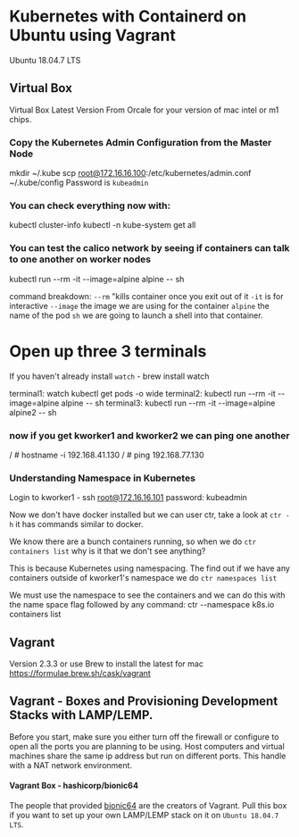 # Kubernetes with Containerd on Ubuntu using Vagrant
Ubuntu 18.04.7 LTS

## Virtual Box
Virtual Box Latest Version From Orcale for your version of mac intel or m1 chips.

### Copy the Kubernetes Admin Configuration from the Master Node
mkdir ~/.kube
scp root@172.16.16.100:/etc/kubernetes/admin.conf ~/.kube/config
Password is `kubeadmin`

### You can check everything now with:
kubectl cluster-info
kubectl -n kube-system get all

### You can test the calico network by seeing if containers can talk to one another on worker nodes
kubectl run --rm -it --image=alpine alpine -- sh

command breakdown:
`--rm` "kills container once you exit out of it
`-it` is for interactive 
`--image` the image we are using for the container
` alpine ` the name of the pod
` sh ` we are going to launch a shell into that container.

# Open up three 3 terminals
If you haven't already install `watch` - brew install watch

terminal1: watch kubectl get pods -o wide
terminal2: kubectl run --rm -it --image=alpine alpine -- sh
terminal3: kubectl run --rm -it --image=alpine alpine2 -- sh

### now if you get kworker1 and kworker2 we can ping one another
/ # hostname -i
192.168.41.130
/ # ping 192.168.77.130

### Understanding Namespace in Kubernetes
Login to kworker1 - ssh root@172.16.16.101
password: kubeadmin

Now we don't have docker installed but we can user ctr, take a look at `ctr -h` it has commands similar to docker.

We know there are a bunch containers running, so when we do `ctr containers list` why is it that we don't see anything?  

This is because Kubernetes using namespacing.  The find out if we have any containers outside of kworker1's namespace we do `ctr namespaces list`

We must use the namespace to see the containers and we can do this with the name space flag followed by any command:
ctr --namespace k8s.io containers list

## Vagrant
Version 2.3.3 or use Brew to install the latest for mac https://formulae.brew.sh/cask/vagrant

## Vagrant - Boxes and Provisioning Development Stacks with LAMP/LEMP.
Before you start, make sure you either turn off the firewall or configure to open all the ports you are planning to be using.  Host computers and virtual machines share the same ip address but run on different ports.   This handle with a NAT network environment. 

#### Vagrant Box - hashicorp/bionic64
The people that provided [bionic64](https://app.vagrantup.com/hashicorp/boxes/bionic64) are the creators of Vagrant.  Pull this box if you want to set up your own LAMP/LEMP stack on it on `Ubuntu 18.04.7 LTS`.